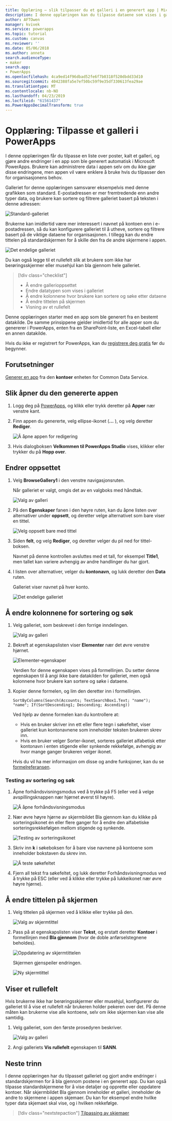 ```yaml
---
title: Opplæring – slik tilpasser du et galleri i en generert app | Microsoft Docs
description: I denne opplæringen kan du tilpasse dataene som vises i galleriet og andre elementer for en app som har blitt generert automatisk i PowerApps.
author: AFTOwen
manager: kvivek
ms.service: powerapps
ms.topic: tutorial
ms.custom: canvas
ms.reviewer: ''
ms.date: 05/06/2018
ms.author: anneta
search.audienceType:
- maker
search.app:
- PowerApps
ms.openlocfilehash: 4ca9ed14f96dbad52fe6f7b0318f520dbdd33d10
ms.sourcegitcommit: 4042388fa5e7ef50bc59f9e35df330613fea29ae
ms.translationtype: MT
ms.contentlocale: nb-NO
ms.lasthandoff: 04/23/2019
ms.locfileid: "61561437"
ms.PowerAppsDecimalTransform: true
---
```

# <a name="tutorial-customize-a-gallery-in-powerapps"></a>Opplæring: Tilpasse et galleri i PowerApps

I denne opplæringen får du tilpasse en liste over poster, kalt et galleri, og gjøre andre endringer i en app som ble generert automatisk i Microsoft PowerApps. Brukere kan administrere data i appen selv om du ikke gjør disse endringene, men appen vil være enklere å bruke hvis du tilpasser den for organisasjonens behov.

Galleriet for denne opplæringen samsvarer eksempelvis med denne grafikken som standard. E-postadressen er mer fremtredende enn andre typer data, og brukere kan sortere og filtrere galleriet basert på teksten i denne adressen:

![Standard-galleriet](./media/customize-layout-sharepoint/gallery-before.png)

Brukerne kan imidlertid være mer interessert i navnet på kontoen enn i e-postadressen, så du kan konfigurere galleriet til å utheve, sortere og filtrere basert på de viktige dataene for organisasjonen. I tillegg kan du endre tittelen på standardskjermen for å skille den fra de andre skjermene i appen.

![Det endelige galleriet](./media/customize-layout-sharepoint/gallery-after.png)

Du kan også legge til et rullefelt slik at brukere som ikke har berøringsskjermer eller musehjul kan bla gjennom hele galleriet.

> [!div class="checklist"]
> * Å endre gallerioppsettet
> * Endre datatypen som vises i galleriet
> * Å endre kolonnene hvor brukere kan sortere og søke etter dataene
> * Å endre tittelen på skjermen
> * Visning av et rullefelt

Denne opplæringen starter med en app som ble generert fra en bestemt datakilde. De samme prinsippene gjelder imidlertid for alle apper som du genererer i PowerApps, enten fra en SharePoint-liste, en Excel-tabell eller en annen datakilde.

Hvis du ikke er registrert for PowerApps, kan du [registrere deg gratis](https://web.powerapps.com?utm_source=padocs&utm_medium=linkinadoc&utm_campaign=referralsfromdoc) før du begynner.

## <a name="prerequisites"></a>Forutsetninger

[Generer en app](data-platform-create-app.md) fra den **kontoer** enheten for Common Data Service.

## <a name="open-the-generated-app"></a>Slik åpner du den genererte appen

1. Logg deg på [PowerApps](https://web.powerapps.com?utm_source=padocs&utm_medium=linkinadoc&utm_campaign=referralsfromdoc), og klikk eller trykk deretter på **Apper** nær venstre kant.

1. Finn appen du genererte, velg ellipse-ikonet (**...** ), og velg deretter **Rediger**.

    ![Å åpne appen for redigering](./media/customize-layout-sharepoint/open-app.png)

1. Hvis dialogboksen **Velkommen til PowerApps Studio** vises, klikker eller trykker du på **Hopp over**.

## <a name="change-the-layout"></a>Endrer oppsettet

1. Velg **BrowseGallery1** i den venstre navigasjonsruten.

    Når galleriet er valgt, omgis det av en valgboks med håndtak.

    ![Valg av galleri](media/customize-layout-sharepoint/select-gallery-1.png)

1. På den **Egenskaper** fanen i den høyre ruten, kan du åpne listen over alternativer under **oppsett**, og deretter velge alternativet som bare viser en tittel.

    ![Velg oppsett bare med tittel](./media/customize-layout-sharepoint/choose-layout.png)

1. Siden **felt**, og velg **Rediger**, og deretter velger du pil ned for tittel-boksen.

    Navnet på denne kontrollen avsluttes med et tall, for eksempel **Title1**, men tallet kan variere avhengig av andre handlinger du har gjort.

1. I listen over alternativer, velger du **kontonavn**, og lukk deretter den **Data** ruten.

    Galleriet viser navnet på hver konto.

    ![Det endelige galleriet](./media/customize-layout-sharepoint/final-gallery.png)

## <a name="change-sort-and-search-columns"></a>Å endre kolonnene for sortering og søk

1. Velg galleriet, som beskrevet i den forrige inndelingen.

    ![Valg av galleri](./media/customize-layout-sharepoint/select-gallery-title.png)

1. Bekreft at egenskapslisten viser **Elementer** nær det øvre venstre hjørnet.

    ![Elementer-egenskaper](./media/customize-layout-sharepoint/items-property.png)

    Verdien for denne egenskapen vises på formellinjen. Du setter denne egenskapen til å angi ikke bare datakilden for galleriet, men også kolonnene hvor brukere kan sortere og søke i dataene.

1. Kopier denne formelen, og lim den deretter inn i formellinjen.

    ```SortByColumns(Search(Accounts; TextSearchBox1.Text; "name"); "name"; If(SortDescending1; Descending; Ascending))```

    Ved hjelp av denne formelen kan du kontrollere at:

    * Hvis en bruker skriver inn ett eller flere tegn i søkefeltet, viser galleriet kun kontonavnene som inneholder teksten brukeren skrev inn.
    * Hvis en bruker velger Sorter-ikonet, sorteres galleriet alfabetisk etter kontonavn i enten stigende eller synkende rekkefølge, avhengig av hvor mange ganger brukeren velger ikonet.

     Hvis du vil ha mer informasjon om disse og andre funksjoner, kan du se [formelreferansen](formula-reference.md).

### <a name="test-sorting-and-searching"></a>Testing av sortering og søk

1. Åpne forhåndsvisningsmodus ved å trykke på F5 (eller ved å velge avspillingsknappen nær hjørnet øverst til høyre).

    ![Å åpne forhåndsvisningsmodus](./media/customize-layout-sharepoint/open-preview.png)

1. Nær øvre høyre hjørne av skjermbildet Bla gjennom kan du klikke på sorteringsikonet én eller flere ganger for å endre den alfabetiske sorteringsrekkefølgen mellom stigende og synkende.

    ![Testing av sorteringsikonet](./media/customize-layout-sharepoint/sort-button.png)

1. Skriv inn **k** i søkeboksen for å bare vise navnene på kontoene som inneholder bokstaven du skrev inn.

    ![Å teste søkefeltet](./media/customize-layout-sharepoint/test-filter.png)

1. Fjern all tekst fra søkefeltet, og lukk deretter Forhåndsvisningmodus ved å trykke på ESC (eller ved å klikke eller trykke på lukkeikonet nær øvre høyre hjørne).

## <a name="change-the-screen-title"></a>Å endre tittelen på skjermen

1. Velg tittelen på skjermen ved å klikke eller trykke på den.

    ![Valg av skjermtittel](./media/customize-layout-sharepoint/select-title.png)

1. Pass på at egenskapslisten viser **Tekst**, og erstatt deretter **Kontoer** i formellinjen med **Bla gjennom** (hvor de doble anførselstegnene beholdes).

    ![Oppdatering av skjermtittelen](./media/customize-layout-sharepoint/change-screen-title.png)

    Skjermen gjenspeiler endringen.

    ![Ny skjermtittel](./media/customize-layout-sharepoint/new-screen-title.png)

## <a name="show-a-scrollbar"></a>Viser et rullefelt

Hvis brukerne ikke har berøringsskjermer eller musehjul, konfigurerer du galleriet til å vise et rullefelt når brukeren holder pekeren over det. På denne måten kan brukerne vise alle kontoene, selv om ikke skjermen kan vise alle samtidig.

1. Velg galleriet, som den første prosedyren beskriver.

    ![Valg av galleri](./media/customize-layout-sharepoint/select-gallery-sorted.png)

1. Angi galleriets **Vis rullefelt** egenskapen til **SANN**.

## <a name="next-steps"></a>Neste trinn

I denne opplæringen har du tilpasset galleriet og gjort andre endringer i standardskjermen for å bla gjennom postene i en generert app. Du kan også tilpasse standardskjermene for å vise detaljer og opprette eller oppdatere kontoer. Når skjermbildet Bla gjennom inneholder et galleri, inneholder de andre to skjermene i appen skjemaer. Du kan for eksempel endre hvilke typer data skjemaet skal vise, og i hvilken rekkefølge.

> [!div class="nextstepaction"]
> [Tilpassing av skjemaer](customize-forms-sharepoint.md)
